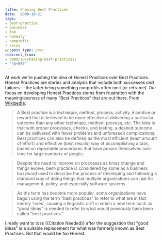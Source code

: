 ```yaml
---
title: Chasing Best Practices
date: '2009-10-21'
tags:
- best-practice
- business
- fun
- honesty
- nonprofit
- rules
wp:post_type: post
redirect_from:
- 2009/10/chasing-best-practices/
- "?p=848"
---
```


At work we're pushing the idea of Honest Practices over Best Practices. Honest Practices are stories and analysis that include both successes _and_ failures---the latter being something nonprofits often omit (or reframe). Our focus on developing Honest Practices stems from frustration with the meaninglessness of many "Best Practices" that are out there. From [Wikipedia](http://en.wikipedia.org/wiki/Best_practice):

> A Best practice is a technique, method, process, activity, incentive or reward that is believed to be more effective at delivering a particular outcome than any other technique, method, process, etc. The idea is that with proper processes, checks, and testing, a desired outcome can be delivered with fewer problems and unforeseen complications. Best practices can also be defined as the most efficient (least amount of effort) and effective (best results) way of accomplishing a task, based on repeatable procedures that have proven themselves over time for large numbers of people.

>

> Despite the need to improve on processes as times change and things evolve, best-practice is considered by some as a business buzzword used to describe the process of developing and following a standard way of doing things that multiple organizations can use for management, policy, and especially software systems.

>

> As the term has become more popular, some organizations have begun using the term "best practices" to refer to what are in fact merely 'rules', causing a linguistic drift in which a new term such as "good ideas" is needed to refer to what would previously have been called "best practices."

I really want to toss {{Citation Needed}} after the suggestion that "good ideas" is a suitable replacement for what was formerly known as Best Practices. But that would be _too_ Honest.
